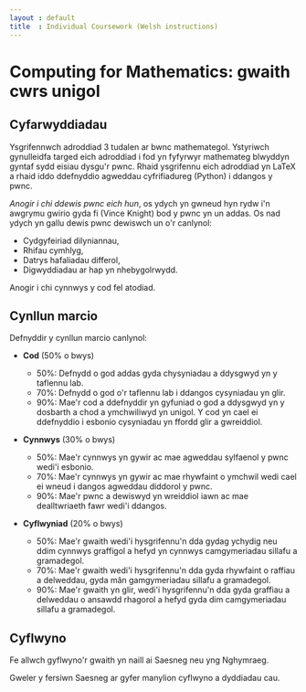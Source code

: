 ```yaml
---
layout : default
title  : Individual Coursework (Welsh instructions)
---
```


# Computing for Mathematics: gwaith cwrs unigol

## Cyfarwyddiadau

Ysgrifennwch adroddiad 3 tudalen ar bwnc mathemategol. Ystyriwch gynulleidfa targed eich adroddiad i fod yn fyfyrwyr mathemateg blwyddyn gyntaf sydd eisiau dysgu'r pwnc. Rhaid ysgrifennu eich adroddiad yn LaTeX a rhaid iddo ddefnyddio agweddau cyfrifiadureg (Python) i ddangos y pwnc.

*Anogir i chi ddewis pwnc eich hun*, os ydych yn gwneud hyn rydw i'n awgrymu gwirio gyda fi (Vince Knight) bod y pwnc yn un addas. Os nad ydych yn gallu dewis pwnc dewiswch un o'r canlynol:

- Cydgyfeiriad dilyniannau,
- Rhifau cymhlyg,
- Datrys hafaliadau differol,
- Digwyddiadau ar hap yn nhebygolrwydd.

Anogir i chi cynnwys y cod fel atodiad.


## Cynllun marcio

Defnyddir y cynllun marcio canlynol:

- **Cod** (50% o bwys)
	- 50%: Defnydd o god addas gyda chysyniadau a ddysgwyd yn y taflennu lab.
	- 70%: Defnydd o god o'r taflennu lab i ddangos cysyniadau yn glir.
	- 90%: Mae'r cod a ddefnyddir yn gyfuniad o god a ddysgwyd yn y dosbarth a chod a ymchwiliwyd yn unigol. Y cod yn cael ei ddefnyddio i esbonio cysyniadau yn ffordd glir a gwreiddiol.

- **Cynnwys** (30% o bwys)
	- 50%: Mae'r cynnwys yn gywir ac mae agweddau sylfaenol y pwnc wedi'i esbonio.
	- 70%: Mae'r cynnwys yn gywir ac mae rhywfaint o ymchwil wedi cael ei wneud i dangos agweddau diddorol y pwnc.
	- 90%: Mae'r pwnc a dewiswyd yn wreiddiol iawn ac mae dealltwriaeth fawr wedi'i ddangos.

- **Cyflwyniad** (20% o bwys)
	- 50%: Mae'r gwaith wedi'i hysgrifennu'n dda gydag ychydig neu ddim cynnwys graffigol a hefyd yn cynnwys camgymeriadau sillafu a gramadegol.
	- 70%: Mae'r gwaith wedi'i hysgrifennu'n dda gyda rhywfaint o raffiau a delweddau, gyda mân gamgymeriadau sillafu a gramadegol.
	- 90%: Mae'r gwaith yn glir, wedi'i hysgrifennu'n dda gyda graffiau a delweddau o ansawdd rhagorol a hefyd gyda dim camgymeriadau sillafu a gramadegol.


## Cyflwyno

Fe allwch gyflwyno'r gwaith yn naill ai Saesneg neu yng Nghymraeg.

Gweler y fersiwn Saesneg ar gyfer manylion cyflwyno a dyddiadau cau.
